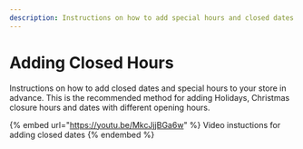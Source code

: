 ```yaml
---
description: Instructions on how to add special hours and closed dates in advance.
---
```


# Adding Closed Hours

Instructions on how to add closed dates and special hours to your store in advance. This is the recommended method for adding Holidays, Christmas closure hours and dates with different opening hours.

{% embed url="https://youtu.be/MkcJjjBGa6w" %}
Video instuctions for adding closed dates
{% endembed %}
